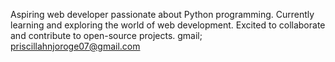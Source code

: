  Aspiring web developer passionate about Python programming. Currently learning and exploring the world of web development.
 Excited to collaborate and contribute to open-source projects.
gmail; priscillahnjoroge07@gmail.com
<!---
priscillahwangu/priscillahwangu is a ✨ special ✨ repository because its `README.md` (this file) appears on your GitHub profile.
You can click the Preview link to take a look at your changes.
--->
